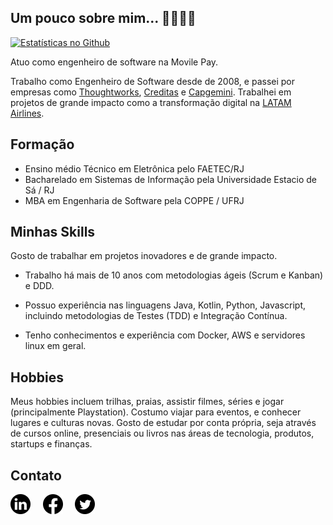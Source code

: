 ## Um pouco sobre mim... 👋🏿👨🏿

[![Estatísticas no Github](https://github-readme-stats.vercel.app/api?username=diegoferreirarj)](https://github.com/diegoferreirarj/github-readme-stats)


Atuo como engenheiro de software na Movile Pay.

Trabalho como Engenheiro de Software desde de 2008, e passei por empresas como [Thoughtworks](https://www.thoughtworks.com/pt), [Creditas](https://www.creditas.com) e [Capgemini](https://www.capgemini.com/br-pt/). Trabalhei em projetos de grande impacto como a transformação digital na [LATAM Airlines](https://www.thoughtworks.com/pt/clients/latam).

## Formação
* Ensino médio Técnico em Eletrônica pelo FAETEC/RJ
* Bacharelado em Sistemas de Informação pela Universidade Estacio de Sá / RJ
* MBA em Engenharia de Software pela COPPE / UFRJ


## Minhas Skills

Gosto de trabalhar em projetos inovadores e de grande impacto. 
 
* Trabalho há mais de 10 anos com metodologias ágeis (Scrum e Kanban) e DDD.

* Possuo experiência nas linguagens Java, Kotlin, Python, Javascript, incluindo metodologias de Testes (TDD) e Integração Contínua. 
 
* Tenho conhecimentos e experiência com Docker, AWS e servidores linux em geral.


## Hobbies

Meus hobbies incluem trilhas, praias, assistir filmes, séries e jogar (principalmente Playstation). Costumo viajar para eventos, e conhecer lugares e culturas novas. Gosto de estudar por conta própria, seja através de cursos online, presenciais ou livros nas áreas de tecnologia, produtos, startups e finanças.


## Contato

[![LinkedIn](https://raw.githubusercontent.com/diegoferreirarj/diegoferreirarj/main/linkedin.png)](https://www.linkedin.com/in/diegoferreirarj)&nbsp;&nbsp;&nbsp;&nbsp;
[![Facebook](https://raw.githubusercontent.com/diegoferreirarj/diegoferreirarj/main/facebook.png)](https://www.facebook.com/diegosantosferreira)&nbsp;&nbsp;&nbsp;&nbsp;
[![Twitter](https://raw.githubusercontent.com/diegoferreirarj/diegoferreirarj/main/twitter.png)](https://www.twitter.com/diegoferreirarj)&nbsp;&nbsp;&nbsp;&nbsp;

<!--
**diegoferreirarj/diegoferreirarj** is a ✨ _special_ ✨ repository because its `README.md` (this file) appears on your GitHub profile.

Here are some ideas to get you started:

- 🔭 I’m currently working on ...
- 🌱 I’m currently learning ...
- 👯 I’m looking to collaborate on ...
- 🤔 I’m looking for help with ...
- 💬 Ask me about ...
- 📫 How to reach me: ...
- 😄 Pronouns: ...
- ⚡ Fun fact: ...
-->

